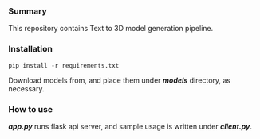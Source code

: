### Summary

This repository contains Text to 3D model generation pipeline.


### Installation

```
pip install -r requirements.txt
```

Download models from, and place them under ***models*** directory, as necessary.

### How to use

***app.py*** runs flask api server, and sample usage is written under ***client.py***.
